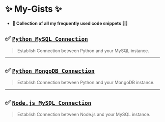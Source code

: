# ✨ My-Gists ✨

* #### 📁 Collection of all my frequently used code snippets 🧑‍💻

## ✅ [ `Python MySQL Connection` ](https://gist.github.com/prathmeshbankar03/16e510eabe8510e2c46ac8ca934e2fae)
  > Establish Connection between Python and your MySQL instance.

--------------

## ✅ [ `Python MongoDB Connection` ](https://gist.github.com/prathmeshbankar03/0828fd77c69a50b015f44ba5b0e4a2d5)
  > Establish Connection between Python and your MongoDB instance.

--------------

## ✅ [ `Node.js MySQL Connection` ](https://gist.github.com/prathmeshbankar03/0c847697af663d4ba507de20f8b13e14)
  > Establish Connection between Node.js and your MySQL instance.
